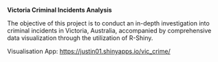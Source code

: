 **Victoria Criminal Incidents Analysis**

The objective of this project is to conduct an in-depth investigation into criminal incidents in Victoria, Australia, accompanied by comprehensive data visualization through the utilization of R-Shiny.

Visualisation App: https://justin01.shinyapps.io/vic_crime/
